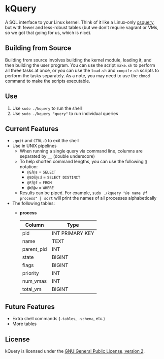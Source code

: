 kQuery
======

A SQL interface to your Linux kernel. Think of it like a Linux-only [osquery](http://osquery.io), but with fewer and less-robust tables (but we don't require vagrant or VMs, so we got that going for us, which is nice).

## Building from Source
Building from source involves building the kernel module, loading it, and then building the user program. You can use the script `make.sh` to perform all three tasks at once, or you can use the `load.sh` and `compile.sh` scripts to perform the tasks separately. As a note, you may need to use the `chmod` command to make the scripts executable. 
## Use
1. Use `sudo ./kquery` to run the shell
2. Use `sudo ./kquery "query"` to run individual queries

## Current Features
  * `.quit` and `CTRL-D` to exit the shell
  * Use in UNIX pipelines
      * When running a single query via command line, columns are separated by `__` (double underscore)
      * To help shorten command lengths, you can use the following `@` notation:
          * `@S`/`@s`   = `SELECT`
          * `@SD`/`@sd` = `SELECT DISTINCT`
          * `@F`/`@f`   = `FROM`
          * `@W`/`@w`   = `WHERE`
      * Results can be piped. For example, `sudo ./kquery "@s name @f process" | sort` will print the names of all processes alphabetically
  * The following tables:
      * **process**
    
          Column     | Type
          ---------- | ----
          pid        | INT PRIMARY KEY
          name       | TEXT
          parent_pid | INT
          state      | BIGINT
          flags      | BIGINT
          priority   | INT
          num_vmas   | INT
          total_vm   | BIGINT

## Future Features
* Extra shell commands (`.tables`, `.schema`, etc.)
* More tables

## License
kQuery is licensed under the [GNU General Public License, version 2](https://www.gnu.org/licenses/gpl-2.0.html).
